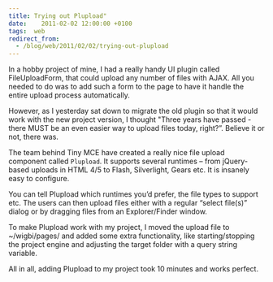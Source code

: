 ```yaml
---
title: Trying out Plupload"
date:	 2011-02-02 12:00:00 +0100
tags:  web
redirect_from: 
  - /blog/web/2011/02/02/trying-out-plupload
---
```


In a hobby project of mine, I had a really handy UI plugin called FileUploadForm,
that could upload any number of files with AJAX. All you needed to do was to add
such a form to the page to have it handle the entire upload process automatically.

However, as I yesterday sat down to migrate the old plugin so that it would work
with the new project version, I thought "Three years have passed - there MUST be
an even easier way to upload files today, right?”. Believe it or not, there was.

The team behind Tiny MCE have created a really nice file upload component called
`Plupload`. It supports several runtimes – from jQuery-based uploads in HTML 4/5
to Flash, Silverlight, Gears etc. It is insanely easy to configure.

You can tell Plupload which runtimes you’d prefer, the file types to support etc.
The users can then upload files either with a regular “select file(s)” dialog or
by dragging files from an Explorer/Finder window.

To make Plupload work with my project, I moved the upload file to ~/wigbi/pages/
and added some extra functionality, like starting/stopping the project engine and
adjusting the target folder with a query string variable.

All in all, adding Plupload to my project took 10 minutes and works perfect.